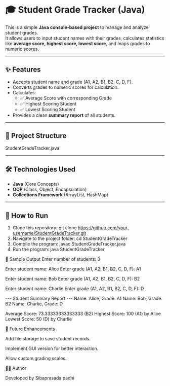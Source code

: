 # 🎓 Student Grade Tracker (Java)

This is a simple **Java console-based project** to manage and analyze student grades.  
It allows users to input student names with their grades, calculates statistics like **average score, highest score, lowest score**, and maps grades to numeric scores.

---

## ✨ Features
- Accepts student name and grade (A1, A2, B1, B2, C, D, F).
- Converts grades to numeric scores for calculation.
- Calculates:
  - ✅ Average Score with corresponding Grade  
  - ✅ Highest Scoring Student  
  - ✅ Lowest Scoring Student  
- Provides a clean **summary report** of all students.

---

## 📂 Project Structure
StudentGradeTracker.java

---

## 🛠️ Technologies Used
- **Java** (Core Concepts)
- **OOP** (Class, Object, Encapsulation)
- **Collections Framework** (ArrayList, HashMap)

---

## 🚀 How to Run
1.  Clone this repository:
    git clone https://github.com/your-username/StudentGradeTracker.git
2.  Navigate to the project folder:
    cd StudentGradeTracker
3.  Compile the program:
    javac StudentGradeTracker.java
4.  Run the program:
    java StudentGradeTracker

📌 Sample Output
Enter number of students: 3

Enter student name: Alice
Enter grade (A1, A2, B1, B2, C, D, F): A1

Enter student name: Bob
Enter grade (A1, A2, B1, B2, C, D, F): B2

Enter student name: Charlie
Enter grade (A1, A2, B1, B2, C, D, F): D

--- Student Summary Report ---
Name: Alice, Grade: A1
Name: Bob, Grade: B2
Name: Charlie, Grade: D

Average Score: 73.33333333333333 (B2)
Highest Score: 100 (A1) by Alice
Lowest Score: 50 (D) by Charlie

🎯 Future Enhancements

Add file storage to save student records.

Implement GUI version for better interaction.

Allow custom grading scales.

👨‍💻 Author

Developed by Sibaprasada padhi
